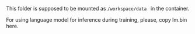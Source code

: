 This folder is supposed to be mounted as ```/workspace/data ``` in the container.

For using language model for inference during training, please, copy lm.bin here.
